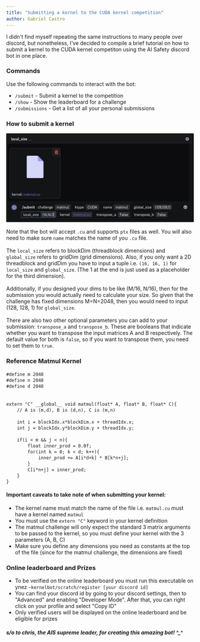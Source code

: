 ```yaml
---
title: "Submitting a kernel to the CUDA kernel competition"
author: Gabriel Castro
---
```


I didn't find myself repeating the same instructions to many people over discord, but nonetheless, I’ve decided to compile a brief tutorial on how to submit a kernel to the CUDA kernel competiton using the AI Safety discord bot in one place.

### Commands
Use the following commands to interact with the bot:
- `/submit` - Submit a kernel to the competition
- `/show` -  Show the leaderboard for a challenge
- `/submissions` - Get a list of all your personal submissions

### How to submit a kernel
![submit](/assets/submit_img_v2.png)

Note that the bot will accept `.cu` and supports `ptx` files as well. You will also need to make sure `name` matches the name of you `.cu` file. 
\
\
The `local_size` refers to blockDim (threadblock dimensions) and `global_size` refers to gridDim (grid dimensions). Also, if you only want a 2D threadblock and gridDim you have to input a tuple i.e. `(16, 16, 1)` for `local_size` and `global_size`. (The 1 at the end is just used as a placeholder for the third dimension).
\
\
Additionally, if you designed your dims to be like (M/16, N/16), then for the submission you would actually need to calculate your size. So given that the challenge has fixed dimensions M=N=2048, then you would need to input (128, 128, 1) for `global_size`.
\
\
There are also two other optional parameters you can add to your submission: `transpose_a` and `transpose_b`. These are booleans that indicate whether you want to transpose the input matrices A and B respectively. The default value for both is `false`, so if you want to transpose them, you need to set them to `true`.

### Reference Matmul Kernel
```
#define m 2048
#define n 2048
#define d 2048


extern "C" __global__ void matmul(float* A, float* B, float* C){
    // A is (m,d), B is (d,n), C is (m,n)

    int i = blockIdx.x*blockDim.x + threadIdx.x;
    int j = blockIdx.y*blockDim.y + threadIdx.y;

    if(i < m && j < n){
        float inner_prod = 0.0f;
        for(int k = 0; k < d; k++){
            inner_prod += A[i*d+k] * B[k*n+j];
        }
        C[i*n+j] = inner_prod;
    }
}
```


#### Important caveats to take note of when submitting your kernel:
- The kernel name must match the name of the file i.e. `matmul.cu` must have a kernel named `matmul`
- You must use the `extern "C"` keyword in your kernel definition
- The matmul challenge will only expect the standard 3 matrix arguments to be passed to the kernel, so you must define your kernel with the 3 parameters (A, B, C)
- Make sure you define any dimensions you need as constants at the top of the file (since for the matmul challenge, the dimensions are fixed)

### Online leaderboard and Prizes
- To be verified on the online leaderboard you must run this executable on ynez `~kernelbot/scratch/register [your discord id]`
- You can find your discord id by going to your discord settings, then to "Advanced" and enabling "Developer Mode". After that, you can right click on your profile and select "Copy ID"
- Only verified users will be displayed on the online leaderboard and be eligible for prizes

##### s/o to chris, the AIS supreme leader, for creating this amazing bot! ^_^


